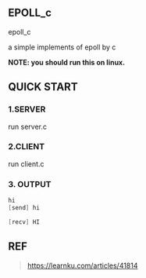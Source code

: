 ## EPOLL_c
epoll_c
<br>

a simple implements of epoll by c

**NOTE: you should run this on linux.**

## QUICK START

### 1.SERVER

run server.c

### 2.CLIENT

run client.c

### 3. OUTPUT

```go
hi
[send] hi

[recv] HI
```

## REF

> https://learnku.com/articles/41814
